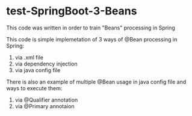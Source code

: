 # test-SpringBoot-3-Beans
This code was written in order to train "Beans" processing in Spring

This code is simple implemetation of 3 ways of @Bean processing in Spring:
1) via .xml file
2) via dependency injection
3) via java config file

There is also an example of multiple @Bean usage in java config file and ways to execute them:
1) via @Qualifier annotation
2) via @Primary annotaion
